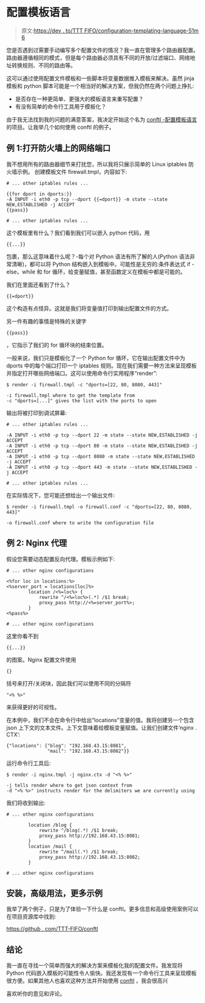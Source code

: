 # 配置模板语言

> 原文:[https://dev . to/TTT FIFO/configuration-templating-language-51m 6](https://dev.to/tttfifo/configuration-templating-language-51m6)

您是否遇到过需要手动编写多个配置文件的情况？我一直在管理多个路由器配置。路由器遵循相同的模式，但是每个路由器必须具有不同的开放/过滤端口、网络地址转换规则、不同的路由等。

这可以通过使用配置文件模板和一些脚本将变量数据推入模板来解决。虽然 jinja 模板和 python 脚本可能是一个相当好的解决方案，但我仍然在两个问题上挣扎:

*   是否存在一种更简单、更强大的模板语言来重写配置？
*   有没有简单的命令行工具用于模板化？

由于我无法找到我的问题的满意答案，我决定开始这个名为 [conftl -配置模板语言](https://github.com/ttt-fifo/conftl)的项目。让我举几个如何使用 conftl 的例子。

## [](#example-1-open-network-ports-on-firewall)例 1:打开防火墙上的网络端口

我不想用所有的路由器细节来打扰您，所以我将只展示简单的 Linux iptables 防火墙示例。
创建模板文件 firewall.tmpl，内容如下:

```
# ... other iptables rules ...

{{for dport in dports:}}
-A INPUT -i eth0 -p tcp --dport {{=dport}} -m state --state NEW,ESTABLISHED -j ACCEPT
{{pass}}

# ... other iptables rules ... 
```

这个模板里有什么？我们看到我们可以嵌入 python 代码，用

`{{...}}`

包裹，那么这意味着什么呢？-每个对 Python 语法有所了解的人(Python 语法非常清晰)，都可以将 Python 结构嵌入到模板中。可能性是无穷的:条件表达式 if - else，while 和 for 循环，给变量赋值，甚至函数定义在模板中都是可能的。

我们在里面还看到了什么？

`{{=dport}}`

这个构造有点怪异。这就是我们将变量值打印到输出配置文件的方式。

另一件有趣的事情是特殊的关键字

`{{pass}}`

，它指示了我们的 for 循环块的结束位置。

一般来说，我们只是模板化了一个 Python for 循环，它在输出配置文件中为 dports 中的每个端口打印一个 iptables 规则。现在我们需要一种方法来呈现模板并指定打开哪些网络端口。这可以使用命令行实用程序“render”:

```
$ render -i firewall.tmpl -c "dports=[22, 80, 8080, 443]"

-i firewall.tmpl where to get the template from
-c "dports=[...]" gives the list with the ports to open 
```

输出将被打印到调试屏幕:

```
# ... other iptables rules ...

-A INPUT -i eth0 -p tcp --dport 22 -m state --state NEW,ESTABLISHED -j ACCEPT
-A INPUT -i eth0 -p tcp --dport 80 -m state --state NEW,ESTABLISHED -j ACCEPT
-A INPUT -i eth0 -p tcp --dport 8080 -m state --state NEW,ESTABLISHED -j ACCEPT
-A INPUT -i eth0 -p tcp --dport 443 -m state --state NEW,ESTABLISHED -j ACCEPT

# ... other iptables rules ... 
```

在实际情况下，您可能还想给出一个输出文件:

```
$ render -i firewall.tmpl -o firewall.conf -c "dports=[22, 80, 8080, 443]"

-o firewall.conf where to write the configuration file 
```

## [](#example-2-nginx-proxy)例 2: Nginx 代理

假设您需要动态配置反向代理。模板示例如下:

```
# ... other nginx configurations

<%for loc in locations:%>
<%server_port = locations[loc]%>
        location /<%=loc%> {
            rewrite ^/<%=loc%>(.*) /$1 break;
            proxy_pass http://<%=server_port%>;
        }
<%pass%>

# ... other nginx configurations 
```

这里你看不到

`{{...}}`

的图案。Nginx 配置文件使用

`{}`

括号来打开/关闭块，因此我们可以使用不同的分隔符

`"<% %>"`

来获得更好的可视性。

在本例中，我们不会在命令行中给出“locations”变量的值。我将创建另一个包含 json 上下文的文本文件。上下文意味着给模板变量赋值。让我们创建文件‘nginx . CTX’:

```
{"locations": {"blog": "192.168.43.15:8081",
               "mail": "192.168.43.15:8082"}} 
```

运行命令行工具后:

```
$ render -i nginx.tmpl -j nginx.ctx -d "<% %>"

-j tells render where to get json context from
-d "<% %>" instructs render for the delimiters we are currently using 
```

我们将收到输出:

```
# ... other nginx configurations

        location /blog {
            rewrite ^/blog(.*) /$1 break;
            proxy_pass http://192.168.43.15:8081;
        }
        location /mail {
            rewrite ^/mail(.*) /$1 break;
            proxy_pass http://192.168.43.15:8082;
        }

# ... other nginx configurations 
```

## [](#installation-advanced-usage-more-examples)安装，高级用法，更多示例

我举了两个例子，只是为了体验一下什么是 conftl。更多信息和高级使用案例可以在项目资源库中找到:

[https://github . com/TTT-FIFO/conftl](https://github.com/ttt-fifo/conftl)

## [](#conclusion)结论

我一直在寻找一个简单而强大的解决方案来模板化我的配置文件。我发现将 Python 代码嵌入模板的可能性令人愉快。我还发现有一个命令行工具来呈现模板很方便。如果其他人也喜欢这种方法并开始使用 [conftl](https://github.com/ttt-fifo/conftl) ，我会很高兴

喜欢听你的意见和评论。